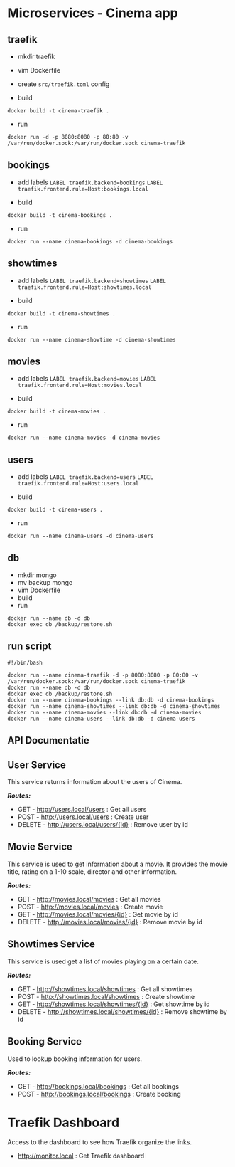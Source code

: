 Microservices - Cinema app
==========================

traefik
-------
- mkdir traefik
- vim Dockerfile
- create `src/traefik.toml` config

- build
```
docker build -t cinema-traefik .
```

- run
``` 
docker run -d -p 8080:8080 -p 80:80 -v /var/run/docker.sock:/var/run/docker.sock cinema-traefik
```

bookings
--------
- add labels
`LABEL traefik.backend=bookings`
`LABEL traefik.frontend.rule=Host:bookings.local`

- build 
```
docker build -t cinema-bookings .
```

- run
```
docker run --name cinema-bookings -d cinema-bookings
```

showtimes
---------
- add labels
`LABEL traefik.backend=showtimes`
`LABEL traefik.frontend.rule=Host:showtimes.local`

- build
```
docker build -t cinema-showtimes .
```

- run
```
docker run --name cinema-showtime -d cinema-showtimes
```

movies
------
- add labels
`LABEL traefik.backend=movies`
`LABEL traefik.frontend.rule=Host:movies.local`

- build
```
docker build -t cinema-movies .
```

- run
```
docker run --name cinema-movies -d cinema-movies
```

users
------
- add labels
`LABEL traefik.backend=users`
`LABEL traefik.frontend.rule=Host:users.local`

- build
```
docker build -t cinema-users .
```

- run
```
docker run --name cinema-users -d cinema-users
```

db
--- 
- mkdir mongo 
- mv backup mongo
- vim Dockerfile
- build
- run
```
docker run --name db -d db 
docker exec db /backup/restore.sh
```




run script
----------
```
#!/bin/bash

docker run --name cinema-traefik -d -p 8080:8080 -p 80:80 -v /var/run/docker.sock:/var/run/docker.sock cinema-traefik
docker run --name db -d db 
docker exec db /backup/restore.sh
docker run --name cinema-bookings --link db:db -d cinema-bookings
docker run --name cinema-showtimes --link db:db -d cinema-showtimes
docker run --name cinema-movies --link db:db -d cinema-movies
docker run --name cinema-users --link db:db -d cinema-users
```


API Documentatie
----------------
## User Service

This service returns information about the users of Cinema.

**_Routes:_**

* GET - http://users.local/users : Get all users
* POST - http://users.local/users : Create user
* DELETE - http://users.local/users/{id} : Remove user by id

## Movie Service

This service is used to get information about a movie. It provides the movie title, rating on a 1-10 scale, director and other information.

**_Routes:_**

* GET - http://movies.local/movies : Get all movies
* POST - http://movies.local/movies : Create movie
* GET - http://movies.local/movies/{id} : Get movie by id
* DELETE - http://movies.local/movies/{id} : Remove movie by id

## Showtimes Service

This service is used get a list of movies playing on a certain date.

**_Routes:_**

* GET - http://showtimes.local/showtimes : Get all showtimes
* POST - http://showtimes.local/showtimes : Create showtime
* GET - http://showtimes.local/showtimes/{id} : Get showtime by id
* DELETE - http://showtimes.local/showtimes/{id} : Remove showtime by id

## Booking Service

Used to lookup booking information for users.

**_Routes:_**

* GET - http://bookings.local/bookings : Get all bookings
* POST - http://bookings.local/bookings : Create booking

Traefik Dashboard
======================

Access to the dashboard to see how Traefik organize the links.

* http://monitor.local : Get Traefik dashboard